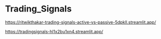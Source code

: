 # Trading_Signals
https://ritwikthakar-trading-signals-active-vs-passive-5dpkll.streamlit.app/

https://tradingsignals-hl1x2bu1xn4.streamlit.app/
